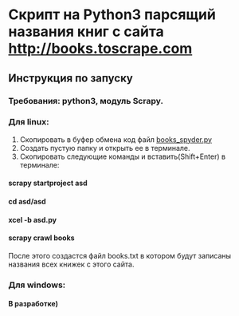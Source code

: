 # Скрипт на Python3 парсящий названия книг с сайта http://books.toscrape.com

## Инструкция по запуску
### Требования: python3, модуль Scrapy.
### Для linux:
1. Скопировать в буфер обмена код файл
[books_spyder.py](https://github.com/FilArt/scraping/blob/master/books_spider.py)
2. Создать пустую папку и открыть ее в терминале.
3. Скопировать следующие команды и вставить(Shift+Enter) в терминале:
#### scrapy startproject asd
#### cd asd/asd
#### xcel -b asd.py
#### scrapy crawl books


После этого создастся файл books.txt в котором будут записаны названия всех книжек с этого сайта.

### Для windows:
#### В разработке)
